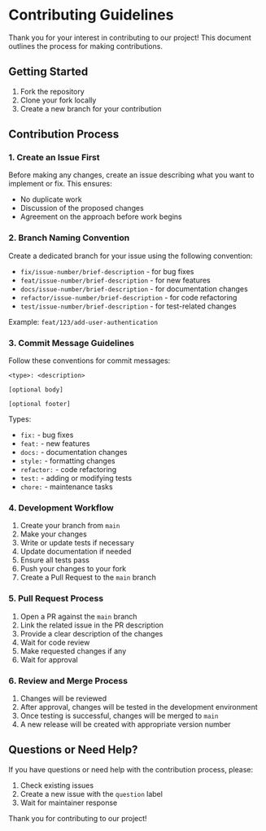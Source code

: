 # Contributing Guidelines

Thank you for your interest in contributing to our project! This document outlines the process for making contributions.

## Getting Started

1. Fork the repository
2. Clone your fork locally
3. Create a new branch for your contribution

## Contribution Process

### 1. Create an Issue First

Before making any changes, create an issue describing what you want to implement or fix. This ensures:

- No duplicate work
- Discussion of the proposed changes
- Agreement on the approach before work begins

### 2. Branch Naming Convention

Create a dedicated branch for your issue using the following convention:

- `fix/issue-number/brief-description` - for bug fixes
- `feat/issue-number/brief-description` - for new features
- `docs/issue-number/brief-description` - for documentation changes
- `refactor/issue-number/brief-description` - for code refactoring
- `test/issue-number/brief-description` - for test-related changes

Example: `feat/123/add-user-authentication`

### 3. Commit Message Guidelines

Follow these conventions for commit messages:

```
<type>: <description>

[optional body]

[optional footer]
```

Types:

- `fix:` - bug fixes
- `feat:` - new features
- `docs:` - documentation changes
- `style:` - formatting changes
- `refactor:` - code refactoring
- `test:` - adding or modifying tests
- `chore:` - maintenance tasks

### 4. Development Workflow

1. Create your branch from `main`
2. Make your changes
3. Write or update tests if necessary
4. Update documentation if needed
5. Ensure all tests pass
6. Push your changes to your fork
7. Create a Pull Request to the `main` branch

### 5. Pull Request Process

1. Open a PR against the `main` branch
2. Link the related issue in the PR description
3. Provide a clear description of the changes
4. Wait for code review
5. Make requested changes if any
6. Wait for approval

### 6. Review and Merge Process

1. Changes will be reviewed 
2. After approval, changes will be tested in the development environment
3. Once testing is successful, changes will be merged to `main`
4. A new release will be created with appropriate version number


## Questions or Need Help?

If you have questions or need help with the contribution process, please:

1. Check existing issues
2. Create a new issue with the `question` label
3. Wait for maintainer response

Thank you for contributing to our project!
